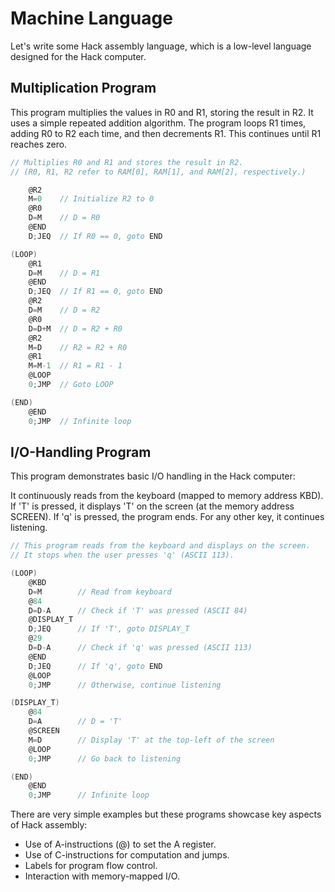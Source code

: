 # Machine Language
Let's write some Hack assembly language, which is a low-level language designed for the Hack computer.

## Multiplication Program
This program multiplies the values in R0 and R1, storing the result in R2. It uses a simple repeated addition algorithm. The program loops R1 times, adding R0 to R2 each time, and then decrements R1. This continues until R1 reaches zero.

```as
// Multiplies R0 and R1 and stores the result in R2.
// (R0, R1, R2 refer to RAM[0], RAM[1], and RAM[2], respectively.)

    @R2
    M=0    // Initialize R2 to 0
    @R0
    D=M    // D = R0
    @END
    D;JEQ  // If R0 == 0, goto END

(LOOP)
    @R1
    D=M    // D = R1
    @END
    D;JEQ  // If R1 == 0, goto END
    @R2
    D=M    // D = R2
    @R0
    D=D+M  // D = R2 + R0
    @R2
    M=D    // R2 = R2 + R0
    @R1
    M=M-1  // R1 = R1 - 1
    @LOOP
    0;JMP  // Goto LOOP

(END)
    @END
    0;JMP  // Infinite loop
```

## I/O-Handling Program
This program demonstrates basic I/O handling in the Hack computer:

It continuously reads from the keyboard (mapped to memory address KBD).
If 'T' is pressed, it displays 'T' on the screen (at the memory address SCREEN).
If 'q' is pressed, the program ends.
For any other key, it continues listening.

```as
// This program reads from the keyboard and displays on the screen.
// It stops when the user presses 'q' (ASCII 113).

(LOOP)
    @KBD
    D=M        // Read from keyboard
    @84
    D=D-A      // Check if 'T' was pressed (ASCII 84)
    @DISPLAY_T
    D;JEQ      // If 'T', goto DISPLAY_T
    @29
    D=D-A      // Check if 'q' was pressed (ASCII 113)
    @END
    D;JEQ      // If 'q', goto END
    @LOOP
    0;JMP      // Otherwise, continue listening

(DISPLAY_T)
    @84
    D=A        // D = 'T'
    @SCREEN
    M=D        // Display 'T' at the top-left of the screen
    @LOOP
    0;JMP      // Go back to listening

(END)
    @END
    0;JMP      // Infinite loop
```

There are very simple examples but these programs showcase key aspects of Hack assembly:

+ Use of A-instructions (@) to set the A register.
+ Use of C-instructions for computation and jumps.
+ Labels for program flow control.
+ Interaction with memory-mapped I/O.